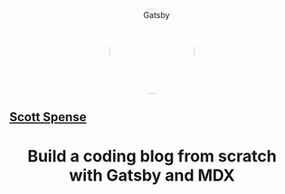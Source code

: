 <p align="center">
  <a href="https://blog.scottspence.me/build-a-coding-blog-with-mdx-and-gatsby-2019">
    <img alt="Gatsby" src="https://i.vimeocdn.com/portrait/33461741_640x640" width="150" style="border-radius: 150px" />
    <h2>Scott Spense</h2>
  </a>
</p>
<h1 align="center">
  Build a coding blog from scratch with Gatsby and MDX
</h1>
